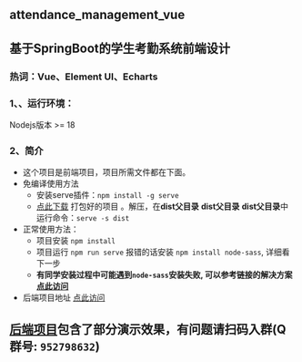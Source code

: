 ## attendance_management_vue
## 基于SpringBoot的学生考勤系统前端设计
### 热词：Vue、Element UI、Echarts


### 1、、运行环境：
Nodejs版本 >= 18

### 2、简介
+ 这个项目是前端项目，项目所需文件都在下面。<br>
+ 免编译使用方法
  + 安装serve插件：`npm install -g serve`
  + [点此下载](https://github.com/WongSilver/attendance_management_vue/releases/tag/v0.0.1) 打包好的项目  。解压，在**dist父目录** **dist父目录** **dist父目录**中运行命令：`serve -s dist` <br>
+ 正常使用方法：
  + 项目安装 `npm install`
  + 项目运行 `npm run serve` 报错的话安装 `npm install node-sass`, 详细看下一步
  + **有同学安装过程中可能遇到`node-sass`安装失败, 可以参考链接的解决方案 [点此访问](https://blog.csdn.net/kingslave1/article/details/130526329)**
+ 后端项目地址 [点此访问](https://github.com/WongSilver/attendance_management_api)


## [后端项目](https://github.com/WongSilver/attendance_management_api)包含了部分演示效果，有问题请扫码入群(Q群号: `952798632`)
